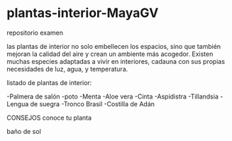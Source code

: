 # plantas-interior-MayaGV
 repositorio examen

las plantas de interior no solo embellecen los espacios, sino que también mejoran la calidad del aire y crean un ambiente más acogedor. Existen muchas especies adaptadas a vivir en interiores, cadauna con sus propias necesidades de luz, agua, y temperatura. 

listado de plantas de interior:

-Palmera de salón
-poto
-Menta
-Aloe vera
-Cinta
-Aspidistra
-Tillandsia
-Lengua de suegra
-Tronco Brasil
-Costilla de Adán


CONSEJOS
conoce tu planta

baño de sol